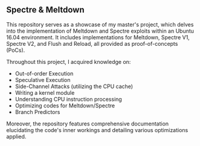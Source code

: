 ## Spectre & Meltdown

This repository serves as a showcase of my master's project, which delves into the implementation of Meltdown and Spectre exploits within an Ubuntu 16.04 environment. It includes implementations for Meltdown, Spectre V1, Spectre V2, and Flush and Reload, all provided as proof-of-concepts (PoCs).

Throughout this project, I acquired knowledge on:
* Out-of-order Execution
* Speculative Execution
* Side-Channel Attacks (utilizing the CPU cache)
* Writing a kernel module
* Understanding CPU instruction processing
* Optimizing codes for Meltdown/Spectre
* Branch Predictors
  
Moreover, the repository features comprehensive documentation elucidating the code's inner workings and detailing various optimizations applied.
